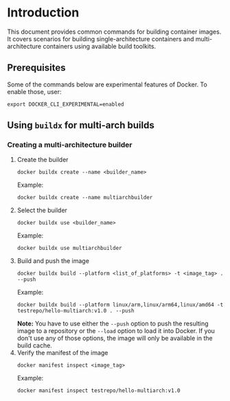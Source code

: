 # Introduction

This document provides common commands for building container images. It covers scenarios for building single-architecture containers and multi-architecture containers using available build toolkits.

## Prerequisites
Some of the commands below are experimental features of Docker. To enable those, user:
```
export DOCKER_CLI_EXPERIMENTAL=enabled
```

## Using `buildx` for multi-arch builds

### Creating a multi-architecture builder

1. Create the builder
   ```
   docker buildx create --name <builder_name>
   ```
   Example:
   ```
   docker buildx create --name multiarchbuilder
   ```
2. Select the builder
   ```
   docker buildx use <builder_name>
   ```
   Example:
   ```
   docker buildx use multiarchbuilder
   ```
3. Build and push the image
   ```
   docker buildx build --platform <list_of_platforms> -t <image_tag> . --push
   ```
   Example:
   ```
   docker buildx build --platform linux/arm,linux/arm64,linux/amd64 -t testrepo/hello-multiarch:v1.0 . --push
   ```
   **Note:** You have to use either the `--push` option to push the resulting image to a repository or the `--load` option to load it into Docker. If you don't use any of those options, the image will only be available in the build cache.
4. Verify the manifest of the image
   ```
   docker manifest inspect <image_tag>
   ```
   Example:
   ```
   docker manifest inspect testrepo/hello-multiarch:v1.0
   ```